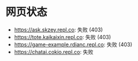 # 网页状态
- https://ask.skzey.repl.co: 失败 (403)
- https://tote.kaikaixin.repl.co: 失败 (403)
- https://game-example.rdianc.repl.co: 失败 (403)
- https://chatai.cokio.repl.co: 失败

